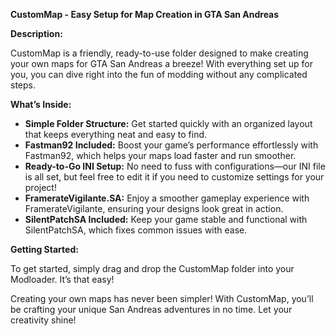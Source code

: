 **CustomMap - Easy Setup for Map Creation in GTA San Andreas**

**Description:**

CustomMap is a friendly, ready-to-use folder designed to make creating your own maps for GTA San Andreas a breeze! With everything set up for you, you can dive right into the fun of modding without any complicated steps.

**What’s Inside:**

- **Simple Folder Structure:** Get started quickly with an organized layout that keeps everything neat and easy to find.
- **Fastman92 Included:** Boost your game’s performance effortlessly with Fastman92, which helps your maps load faster and run smoother.
- **Ready-to-Go INI Setup:** No need to fuss with configurations—our INI file is all set, but feel free to edit it if you need to customize settings for your project!
- **FramerateVigilante.SA:** Enjoy a smoother gameplay experience with FramerateVigilante, ensuring your designs look great in action.
- **SilentPatchSA Included:** Keep your game stable and functional with SilentPatchSA, which fixes common issues with ease.

**Getting Started:**

To get started, simply drag and drop the CustomMap folder into your Modloader. It’s that easy!

Creating your own maps has never been simpler! With CustomMap, you’ll be crafting your unique San Andreas adventures in no time. Let your creativity shine!
